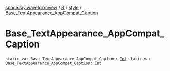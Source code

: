 [space.siy.waveformview](../../index.md) / [R](../index.md) / [style](index.md) / [Base_TextAppearance_AppCompat_Caption](./-base_-text-appearance_-app-compat_-caption.md)

# Base_TextAppearance_AppCompat_Caption

`static var Base_TextAppearance_AppCompat_Caption: `[`Int`](https://kotlinlang.org/api/latest/jvm/stdlib/kotlin/-int/index.html)
`static var Base_TextAppearance_AppCompat_Caption: `[`Int`](https://kotlinlang.org/api/latest/jvm/stdlib/kotlin/-int/index.html)